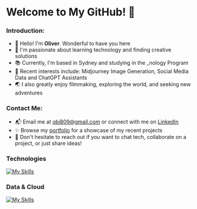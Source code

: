 # Welcome to My GitHub! 💫

### Introduction:

- 👋 Hello! I'm **Oliver**. Wonderful to have you here
- 🚀 I'm passionate about learning technology and finding creative solutions
- 📚 Currently, I'm based in Sydney and studying in the _nology Program
- 🧩 Recent interests include: Midjourney Image Generation, Social Media Data and ChatGPT Assistants
- 🌏 I also greatly enjoy filmmaking, exploring the world, and seeking new adventures

### Contact Me:
- 📬 Email me at obj809@gmail.com or connect with me on [LinkedIn](https://www.linkedin.com/in/obj809/)
- ✨ Browse my [portfolio](https://cyberforge1.github.io/portfolio-project) for a showcase of my recent projects
- 💬 Don't hesitate to reach out if you want to chat tech, collaborate on a project, or just share ideas!

### Technologies

[![My Skills](https://skillicons.dev/icons?i=html,css,sass,js,ts,react,nodejs,express,nest,python,flask,django,java,spring)](https://skillicons.dev)

### Data & Cloud

[![My Skills](https://skillicons.dev/icons?i=anaconda,docker,mongodb,firebase,mysql,aws)](https://skillicons.dev)

<!---
cyberforge1/cyberforge1 is a ✨ special ✨ repository because its `README.md` (this file) appears on your GitHub profile.
You can click the Preview link to take a look at your changes.
--->
<!---
- 🌱 Some recent interests include: Midjourney Image Generation, creating chatGPT assistants, and building projects with React
--->


